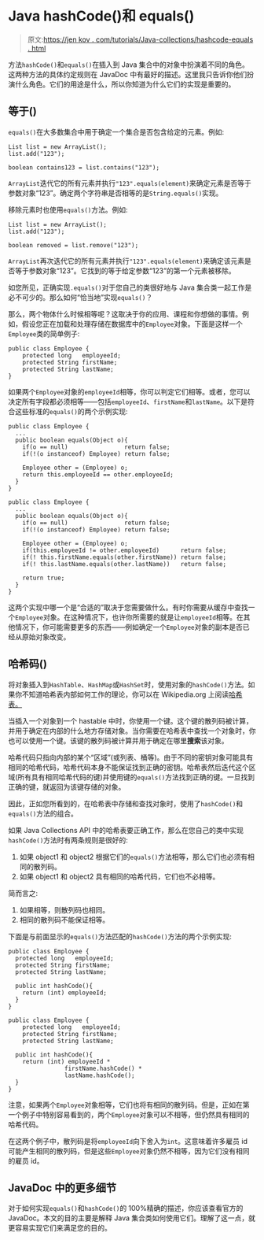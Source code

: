 # Java hashCode()和 equals()

> 原文:[https://jen kov . com/tutorials/Java-collections/hashcode-equals . html](https://jenkov.com/tutorials/java-collections/hashcode-equals.html)

方法`hashCode()`和`equals()`在插入到 Java 集合中的对象中扮演着不同的角色。这两种方法的具体约定规则在 JavaDoc 中有最好的描述。这里我只告诉你他们扮演什么角色。它们的用途是什么，所以你知道为什么它们的实现是重要的。

## 等于()

`equals()`在大多数集合中用于确定一个集合是否包含给定的元素。例如:

```
List list = new ArrayList();
list.add("123");

boolean contains123 = list.contains("123");

```

`ArrayList`迭代它的所有元素并执行`"123".equals(element)`来确定元素是否等于参数对象“123”。确定两个字符串是否相等的是`String.equals()`实现。

移除元素时也使用`equals()`方法。例如:

```
List list = new ArrayList();
list.add("123");

boolean removed = list.remove("123");

```

`ArrayList`再次迭代它的所有元素并执行`"123".equals(element)`来确定该元素是否等于参数对象“123”。它找到的等于给定参数“123”的第一个元素被移除。

如您所见，正确实现`.equals()`对于您自己的类很好地与 Java 集合类一起工作是必不可少的。那么如何“恰当地”实现`equals()`？

那么，两个物体什么时候相等呢？这取决于你的应用、课程和你想做的事情。例如，假设您正在加载和处理存储在数据库中的`Employee`对象。下面是这样一个`Employee`类的简单例子:

```
public class Employee {
    protected long   employeeId;
    protected String firstName;
    protected String lastName;
}

```

如果两个`Employee`对象的`employeeId`相等，你可以判定它们相等。或者，您可以决定所有字段都必须相等——包括`employeeId`、`firstName`和`lastName`。以下是符合这些标准的`equals()`的两个示例实现:

```
public class Employee {
  ...
  public boolean equals(Object o){
    if(o == null)                return false;
    if(!(o instanceof) Employee) return false;

    Employee other = (Employee) o;
    return this.employeeId == other.employeeId;
  }
}

```

```
public class Employee {
  ...
  public boolean equals(Object o){
    if(o == null)                return false;
    if(!(o instanceof) Employee) return false;

    Employee other = (Employee) o;
    if(this.employeeId != other.employeeId)      return false;
    if(! this.firstName.equals(other.firstName)) return false;
    if(! this.lastName.equals(other.lastName))   return false;

    return true;
  }
}

```

这两个实现中哪一个是“合适的”取决于您需要做什么。有时你需要从缓存中查找一个`Employee`对象。在这种情况下，也许你所需要的就是让`employeeId`相等。在其他情况下，你可能需要更多的东西——例如确定一个`Employee`对象的副本是否已经从原始对象改变。

## 哈希码()

将对象插入到`HashTable`、`HashMap`或`HashSet`时，使用对象的`hashCode()`方法。如果你不知道哈希表内部如何工作的理论，你可以在 Wikipedia.org 上阅读[哈希表。](http://en.wikipedia.org/wiki/Hashtable)

当插入一个对象到一个 hastable 中时，你使用一个键。这个键的散列码被计算，并用于确定在内部的什么地方存储对象。当你需要在哈希表中查找一个对象时，你也可以使用一个键。该键的散列码被计算并用于确定在哪里**搜索**该对象。

哈希代码只指向内部的某个“区域”(或列表、桶等)。由于不同的密钥对象可能具有相同的哈希代码，哈希代码本身不能保证找到正确的密钥。哈希表然后迭代这个区域(所有具有相同哈希代码的键)并使用键的`equals()`方法找到正确的键。一旦找到正确的键，就返回为该键存储的对象。

因此，正如您所看到的，在哈希表中存储和查找对象时，使用了`hashCode()`和`equals()`方法的组合。

如果 Java Collections API 中的哈希表要正确工作，那么在您自己的类中实现`hashCode()`方法时有两条规则是很好的:

1.  如果 object1 和 object2 根据它们的`equals()`方法相等，那么它们也必须有相同的散列码。
2.  如果 object1 和 object2 具有相同的哈希代码，它们也不必相等。

简而言之:

1.  如果相等，则散列码也相同。
2.  相同的散列码不能保证相等。

下面是与前面显示的`equals()`方法匹配的`hashCode()`方法的两个示例实现:

```
public class Employee {
  protected long   employeeId;
  protected String firstName;
  protected String lastName;

  public int hashCode(){
    return (int) employeeId;
  }
}

```

```
public class Employee {
    protected long   employeeId;
    protected String firstName;
    protected String lastName;

  public int hashCode(){
    return (int) employeeId *
                firstName.hashCode() *
                lastName.hashCode();
  }
}

```

注意，如果两个`Employee`对象相等，它们也将有相同的散列码。但是，正如在第一个例子中特别容易看到的，两个`Employee`对象可以不相等，但仍然具有相同的哈希代码。

在这两个例子中，散列码是将`employeeId`向下舍入为`int`。这意味着许多雇员 id 可能产生相同的散列码，但是这些`Employee`对象仍然不相等，因为它们没有相同的雇员 id。

## JavaDoc 中的更多细节

对于如何实现`equals()`和`hashCode()`的 100%精确的描述，你应该查看官方的 JavaDoc。本文的目的主要是解释 Java 集合类如何使用它们。理解了这一点，就更容易实现它们来满足您的目的。